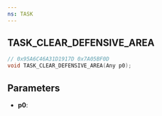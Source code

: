 ```yaml
---
ns: TASK
---
```

## TASK_CLEAR_DEFENSIVE_AREA

```c
// 0x95A6C46A31D1917D 0x7A05BF0D
void TASK_CLEAR_DEFENSIVE_AREA(Any p0);
```


## Parameters
* **p0**: 

